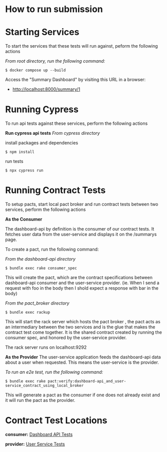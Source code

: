 # How to run submission

# Starting Services
To start the services that these tests will run against, peform the following actions

_From root directory, run the following command:_
```
$ docker compose up --build
```

Access the "Summary Dashboard" by visiting this URL in a browser: 
 - [http://localhost:8000/summary/1](http://localhost:8000/summary/1)

   
# Running Cypress
To run api tests against these services, perform the following actions 

**Run cypress api tests**
_From cypress directory_

install packages and dependencies
```
$ npm install
```
run tests
```
$ npx cypress run
```

# Running Contract Tests
To setup pacts, start local pact broker and run contract tests between two services, perform the following actions

**As the Consumer**

The dashboard-api by definition is the consumer of our contract tests. It fetches user data from the user-service and displays it on the /summarys page.

To create a pact, run the following command:

_From the dashboard-api directory_
```
$ bundle exec rake consumer_spec
```
This will create the pact, which are the contract specifications between dashboard-api consumer and the user-service provider. (ie. When I send a request with foo in the body then I shold expect a response with bar in the body)

_From the pact_broker directory_
```
$ bundle exec rackup
```
This will start the rack server which hosts the pact broker , the pact acts as an intermediary between the two services and is the glue that makes the contract test come together. It is the shared contract created by running the consumer spec, and honored by the user-service provider.

The rack server runs on localhost:9292


**As the Provider**
The user-service application feeds the dashboard-api data about a user when requested. This means the user-service is the provider.

_To run an e2e test, run the following command:_
```
$ bundle exec rake pact:verify:dashboard-api_and_user-service_contract_using_local_broker
```
This will generate a pact as the consumer if one does not already exist and it will run the pact as the provider.



# Contract Test Locations

**consumer:**
[Dashboard API Tests](dashboard-api/lib)


**provider:**
[User Service Tests](user-service/lib)


